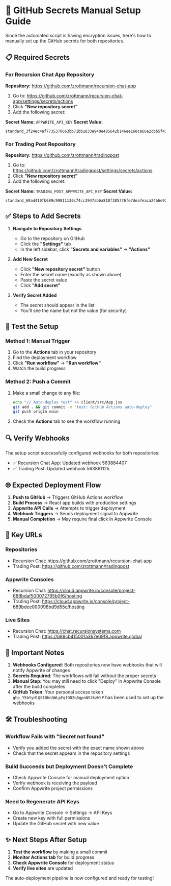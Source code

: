 # 🔐 GitHub Secrets Manual Setup Guide

Since the automated script is having encryption issues, here's how to manually set up the GitHub secrets for both repositories.

## 📋 Required Secrets

### For Recursion Chat App Repository
**Repository:** https://github.com/zrottmann/recursion-chat-app

1. Go to: https://github.com/zrottmann/recursion-chat-app/settings/secrets/actions
2. Click **"New repository secret"**
3. Add the following secret:

**Secret Name:** `APPWRITE_API_KEY`
**Secret Value:**
```
standard_3f24ec4af7735370663bb71bb1833e940e485642b146ee160ca66a2cbb5f43a882d46b71a881b045d0410980baa30ce377e3fd493a119e0457fbdbf192b079c8de72e6263b21ea9047de4d38d9cf11c075bbc5cecbae17237e2dfbe142059151dd7f042c0dd02abc88af8348e6b95d632541f664dd4244027c35405aa6915fbc
```

### For Trading Post Repository  
**Repository:** https://github.com/zrottmann/tradingpost

1. Go to: https://github.com/zrottmann/tradingpost/settings/secrets/actions
2. Click **"New repository secret"**
3. Add the following secret:

**Secret Name:** `TRADING_POST_APPWRITE_API_KEY`
**Secret Value:**
```
standard_69ad410fb689c99811130c74cc3947ab6a818f385776fe7dea7eaca24b6e924ed00191d7ba6749d01abb212e9c0967f91308f7da31ed16d1cc983c7045358d7169ae80225d99605771b222c974a382535af6af874c142770e70e7955b855b201af836d4c7b594fde0498bde883915e0e751b9d0968e58b78d5385d32e63b62c2
```

## ✅ Steps to Add Secrets

1. **Navigate to Repository Settings**
   - Go to the repository on GitHub
   - Click the **"Settings"** tab
   - In the left sidebar, click **"Secrets and variables"** → **"Actions"**

2. **Add New Secret**
   - Click **"New repository secret"** button
   - Enter the secret name (exactly as shown above)
   - Paste the secret value
   - Click **"Add secret"**

3. **Verify Secret Added**
   - The secret should appear in the list
   - You'll see the name but not the value (for security)

## 🧪 Test the Setup

### Method 1: Manual Trigger
1. Go to the **Actions** tab in your repository
2. Find the deployment workflow
3. Click **"Run workflow"** → **"Run workflow"**
4. Watch the build progress

### Method 2: Push a Commit
1. Make a small change to any file:
   ```bash
   echo "// Auto-deploy test" >> client/src/App.jsx
   git add . && git commit -m "test: GitHub Actions auto-deploy"
   git push origin main
   ```
2. Check the **Actions** tab to see the workflow running

## 🔍 Verify Webhooks

The setup script successfully configured webhooks for both repositories:
- ✅ Recursion Chat App: Updated webhook 563884407
- ✅ Trading Post: Updated webhook 563891125

## 🌐 Expected Deployment Flow

1. **Push to GitHub** → Triggers GitHub Actions workflow
2. **Build Process** → React app builds with production settings
3. **Appwrite API Calls** → Attempts to trigger deployment
4. **Webhook Triggers** → Sends deployment signal to Appwrite
5. **Manual Completion** → May require final click in Appwrite Console

## 📍 Key URLs

### Repositories
- Recursion Chat: https://github.com/zrottmann/recursion-chat-app
- Trading Post: https://github.com/zrottmann/tradingpost

### Appwrite Consoles
- Recursion Chat: https://cloud.appwrite.io/console/project-689bdaf500072795b0f6/hosting
- Trading Post: https://cloud.appwrite.io/console/project-689bdee000098bd9d55c/hosting

### Live Sites
- Recursion Chat: https://chat.recursionsystems.com
- Trading Post: https://689cb415001a367e69f8.appwrite.global

## 🚨 Important Notes

1. **Webhooks Configured**: Both repositories now have webhooks that will notify Appwrite of changes
2. **Secrets Required**: The workflows will fail without the proper secrets
3. **Manual Step**: You may still need to click "Deploy" in Appwrite Console after the build completes
4. **GitHub Token**: Your personal access token `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` has been used to set up the webhooks

## 🛠️ Troubleshooting

### Workflow Fails with "Secret not found"
- Verify you added the secret with the exact name shown above
- Check that the secret appears in the repository settings

### Build Succeeds but Deployment Doesn't Complete
- Check Appwrite Console for manual deployment option
- Verify webhook is receiving the payload
- Confirm Appwrite project permissions

### Need to Regenerate API Keys
- Go to Appwrite Console → Settings → API Keys
- Create new key with full permissions
- Update the GitHub secret with new value

## ✨ Next Steps After Setup

1. **Test the workflow** by making a small commit
2. **Monitor Actions tab** for build progress
3. **Check Appwrite Console** for deployment status
4. **Verify live sites** are updated

The auto-deployment pipeline is now configured and ready for testing!